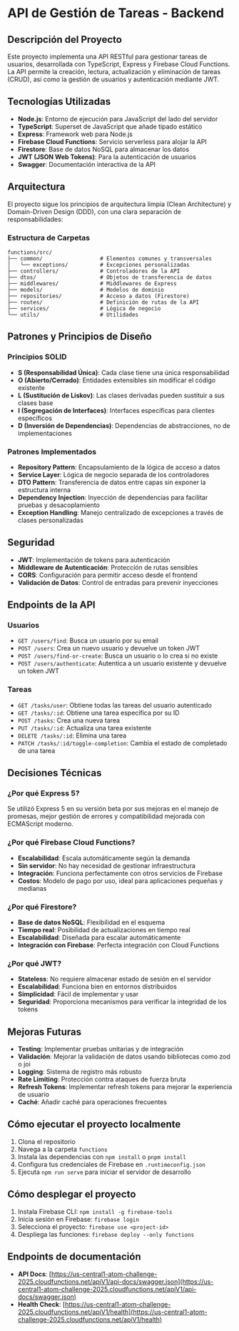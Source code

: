 # API de Gestión de Tareas - Backend

## Descripción del Proyecto

Este proyecto implementa una API RESTful para gestionar tareas de usuarios, desarrollada con TypeScript, Express y Firebase Cloud Functions. La API permite la creación, lectura, actualización y eliminación de tareas (CRUD), así como la gestión de usuarios y autenticación mediante JWT.

## Tecnologías Utilizadas

- **Node.js**: Entorno de ejecución para JavaScript del lado del servidor
- **TypeScript**: Superset de JavaScript que añade tipado estático
- **Express**: Framework web para Node.js
- **Firebase Cloud Functions**: Servicio serverless para alojar la API
- **Firestore**: Base de datos NoSQL para almacenar los datos
- **JWT (JSON Web Tokens)**: Para la autenticación de usuarios
- **Swagger**: Documentación interactiva de la API

## Arquitectura

El proyecto sigue los principios de arquitectura limpia (Clean Architecture) y Domain-Driven Design (DDD), con una clara separación de responsabilidades:

### Estructura de Carpetas

```
functions/src/
├── common/                  # Elementos comunes y transversales
│   └── exceptions/          # Excepciones personalizadas
├── controllers/             # Controladores de la API
├── dtos/                    # Objetos de transferencia de datos
├── middlewares/             # Middlewares de Express
├── models/                  # Modelos de dominio
├── repositories/            # Acceso a datos (Firestore)
├── routes/                  # Definición de rutas de la API
├── services/                # Lógica de negocio
└── utils/                   # Utilidades

```

## Patrones y Principios de Diseño

### Principios SOLID

- **S (Responsabilidad Única)**: Cada clase tiene una única responsabilidad
- **O (Abierto/Cerrado)**: Entidades extensibles sin modificar el código existente
- **L (Sustitución de Liskov)**: Las clases derivadas pueden sustituir a sus clases base
- **I (Segregación de Interfaces)**: Interfaces específicas para clientes específicos
- **D (Inversión de Dependencias)**: Dependencias de abstracciones, no de implementaciones

### Patrones Implementados

- **Repository Pattern**: Encapsulamiento de la lógica de acceso a datos
- **Service Layer**: Lógica de negocio separada de los controladores
- **DTO Pattern**: Transferencia de datos entre capas sin exponer la estructura interna
- **Dependency Injection**: Inyección de dependencias para facilitar pruebas y desacoplamiento
- **Exception Handling**: Manejo centralizado de excepciones a través de clases personalizadas

## Seguridad

- **JWT**: Implementación de tokens para autenticación
- **Middleware de Autenticación**: Protección de rutas sensibles
- **CORS**: Configuración para permitir acceso desde el frontend
- **Validación de Datos**: Control de entradas para prevenir inyecciones

## Endpoints de la API

### Usuarios

- `GET /users/find`: Busca un usuario por su email
- `POST /users`: Crea un nuevo usuario y devuelve un token JWT
- `POST /users/find-or-create`: Busca un usuario o lo crea si no existe
- `POST /users/authenticate`: Autentica a un usuario existente y devuelve un token JWT

### Tareas

- `GET /tasks/user`: Obtiene todas las tareas del usuario autenticado
- `GET /tasks/:id`: Obtiene una tarea específica por su ID
- `POST /tasks`: Crea una nueva tarea
- `PUT /tasks/:id`: Actualiza una tarea existente
- `DELETE /tasks/:id`: Elimina una tarea
- `PATCH /tasks/:id/toggle-completion`: Cambia el estado de completado de una tarea

## Decisiones Técnicas

### ¿Por qué Express 5?

Se utilizó Express 5 en su versión beta por sus mejoras en el manejo de promesas, mejor gestión de errores y compatibilidad mejorada con ECMAScript moderno.

### ¿Por qué Firebase Cloud Functions?

- **Escalabilidad**: Escala automáticamente según la demanda
- **Sin servidor**: No hay necesidad de gestionar infraestructura
- **Integración**: Funciona perfectamente con otros servicios de Firebase
- **Costos**: Modelo de pago por uso, ideal para aplicaciones pequeñas y medianas

### ¿Por qué Firestore?

- **Base de datos NoSQL**: Flexibilidad en el esquema
- **Tiempo real**: Posibilidad de actualizaciones en tiempo real
- **Escalabilidad**: Diseñada para escalar automáticamente
- **Integración con Firebase**: Perfecta integración con Cloud Functions

### ¿Por qué JWT?

- **Stateless**: No requiere almacenar estado de sesión en el servidor
- **Escalabilidad**: Funciona bien en entornos distribuidos
- **Simplicidad**: Fácil de implementar y usar
- **Seguridad**: Proporciona mecanismos para verificar la integridad de los tokens

## Mejoras Futuras

- **Testing**: Implementar pruebas unitarias y de integración
- **Validación**: Mejorar la validación de datos usando bibliotecas como zod o joi
- **Logging**: Sistema de registro más robusto
- **Rate Limiting**: Protección contra ataques de fuerza bruta
- **Refresh Tokens**: Implementar refresh tokens para mejorar la experiencia de usuario
- **Caché**: Añadir caché para operaciones frecuentes

## Cómo ejecutar el proyecto localmente

1. Clona el repositorio
2. Navega a la carpeta `functions`
3. Instala las dependencias con `npm install` o `pnpm install`
4. Configura tus credenciales de Firebase en `.runtimeconfig.json`
5. Ejecuta `npm run serve` para iniciar el servidor de desarrollo

## Cómo desplegar el proyecto

1. Instala Firebase CLI: `npm install -g firebase-tools`
2. Inicia sesión en Firebase: `firebase login`
3. Selecciona el proyecto: `firebase use <project-id>`
4. Despliega las funciones: `firebase deploy --only functions`

## Endpoints de documentación

- **API Docs**: [https://us-central1-atom-challenge-2025.cloudfunctions.net/apiV1/api-docs/swagger.json](https://us-central1-atom-challenge-2025.cloudfunctions.net/apiV1/api-docs/swagger.json)
- **Health Check**: [https://us-central1-atom-challenge-2025.cloudfunctions.net/apiV1/health](https://us-central1-atom-challenge-2025.cloudfunctions.net/apiV1/health)